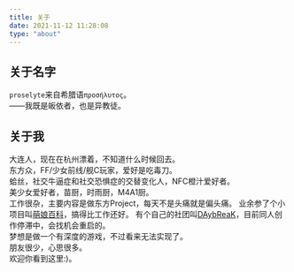 ```yaml
---
title: 关于
date: 2021-11-12 11:28:08
type: "about"
---
```

## 关于名字
`proselyte`来自希腊语`προσήλυτος`。    
——我既是皈依者，也是异教徒。

## 关于我
大连人，现在在杭州漂着，不知道什么时候回去。        
东方众，FF/少女前线/舰C玩家，爱好是吃毒刀。  
蛤丝，社交牛逼症和社交恐惧症的交替变化人，NFC橙汁爱好者。       
美少女爱好者，苗厨，时雨厨，M4A1厨。    
工作很杂，主要内容是做东方Project，每天不是头痛就是偏头痛。
业余参了个小项目叫[萌娘百科](https://zh.moegirl.org.cn/)，搞得比工作还好。
有个自己的社团叫[DAybReaK](https://space.bilibili.com/2069845881)，目前同人创作停滞中，会找机会重启的。      
梦想是做一个有深度的游戏，不过看来无法实现了。      
朋友很少，心思很多。        
欢迎你看到这里:)。